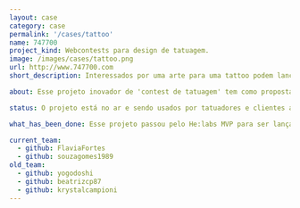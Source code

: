 ```yaml
---
layout: case
category: case
permalink: '/cases/tattoo'
name: 747700
project_kind: Webcontests para design de tatuagem.
image: /images/cases/tattoo.png
url: http://www.747700.com
short_description: Interessados por uma arte para uma tattoo podem lançar concursos e receber propostas dos artistas cadastrados. O artista vencedor ganha um prêmio em dinheiro e o usuário compra a arte escolhida para a sua tattoo. Todos saem felizes.

about: Esse projeto inovador de 'contest de tatuagem' tem como proposta facilitar a escolha para quem está pensando em fazer uma tatuagem (escolha difícil pois tatuagem é para sempre) e promover artistas de todo o país, fazendo com que a arte deles tenha um alcance muito maior, através da internet, ganhando mais reconhecimento. Afinal, para muitos, fazer uma tatuagem ainda significa depender do talento de algum tatuador da sua região. E a intensão do 747700 é mudar esse cenário.

status: O projeto está no ar e sendo usados por tatuadores e clientes a procura de arte para suas tattoos.

what_has_been_done: Esse projeto passou pelo He:labs MVP para ser lançado e hoje está no Help. É um exemplo de alguém que lançou sua idéia com a gente e escolheu manter seu projeto nas mãos dos nossos profissionais. 

current_team:
  - github: FlaviaFortes
  - github: souzagomes1989
old_team:
  - github: yogodoshi
  - github: beatrizcp87
  - github: krystalcampioni
---
```

